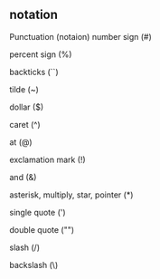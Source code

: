 ## notation
Punctuation (notaion)
number sign (#)

percent sign (%)

backticks (``)

tilde (~)

dollar ($)

caret (^)

at (@)

exclamation mark (!)

and (&)

asterisk, multiply, star, pointer (*)

single quote (')

double quote ("")

slash (/)


backslash (\\)





